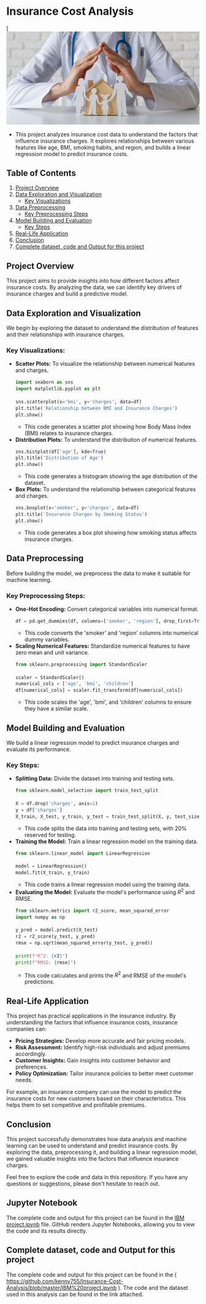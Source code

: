 # Insurance Cost Analysis

[![image alt](https://github.com/kenny755/Insurance-Cost-Analysis/blob/main/article-1-45-730.jpg?raw=true)


* This project analyzes insurance cost data to understand the factors that influence insurance charges. It explores relationships between various features like age, BMI, smoking habits, and region, and builds a linear regression model to predict insurance costs.

## Table of Contents

1.  [Project Overview](#project-overview)
2.  [Data Exploration and Visualization](#data-exploration-and-visualization)
    * [Key Visualizations](#key-visualizations)
3.  [Data Preprocessing](#data-preprocessing)
    * [Key Preprocessing Steps](#key-preprocessing-steps)
4.  [Model Building and Evaluation](#model-building-and-evaluation)
    * [Key Steps](#key-steps)
5.  [Real-Life Application](#real-life-application)
6.  [Conclusion](#conclusion)
7.  [Complete dataset, code and Output for this project](#Complete-dataset,-code-and-Output-for-this-project)

## Project Overview

This project aims to provide insights into how different factors affect insurance costs. By analyzing the data, we can identify key drivers of insurance charges and build a predictive model.

## Data Exploration and Visualization

We begin by exploring the dataset to understand the distribution of features and their relationships with insurance charges.

### Key Visualizations:

* **Scatter Plots:** To visualize the relationship between numerical features and charges.
    ```python
    import seaborn as sns
    import matplotlib.pyplot as plt

    sns.scatterplot(x='bmi', y='charges', data=df)
    plt.title('Relationship between BMI and Insurance Charges')
    plt.show()
    ```
    * This code generates a scatter plot showing how Body Mass Index (BMI) relates to insurance charges.
* **Distribution Plots:** To understand the distribution of numerical features.
    ```python
    sns.histplot(df['age'], kde=True)
    plt.title('Distribution of Age')
    plt.show()
    ```
    * This code generates a histogram showing the age distribution of the dataset.
* **Box Plots:** To understand the relationship between categorical features and charges.
    ```python
    sns.boxplot(x='smoker', y='charges', data=df)
    plt.title('Insurance Charges by Smoking Status')
    plt.show()
    ```
    * This code generates a box plot showing how smoking status affects insurance charges.

## Data Preprocessing

Before building the model, we preprocess the data to make it suitable for machine learning.

### Key Preprocessing Steps:

* **One-Hot Encoding:** Convert categorical variables into numerical format.
    ```python
    df = pd.get_dummies(df, columns=['smoker', 'region'], drop_first=True)
    ```
    * This code converts the 'smoker' and 'region' columns into numerical dummy variables.
* **Scaling Numerical Features:** Standardize numerical features to have zero mean and unit variance.
    ```python
    from sklearn.preprocessing import StandardScaler

    scaler = StandardScaler()
    numerical_cols = ['age', 'bmi', 'children']
    df[numerical_cols] = scaler.fit_transform(df[numerical_cols])
    ```
    * This code scales the 'age', 'bmi', and 'children' columns to ensure they have a similar scale.

## Model Building and Evaluation

We build a linear regression model to predict insurance charges and evaluate its performance.

### Key Steps:

* **Splitting Data:** Divide the dataset into training and testing sets.
    ```python
    from sklearn.model_selection import train_test_split

    X = df.drop('charges', axis=1)
    y = df['charges']
    X_train, X_test, y_train, y_test = train_test_split(X, y, test_size=0.2, random_state=42)
    ```
    * This code splits the data into training and testing sets, with 20% reserved for testing.
* **Training the Model:** Train a linear regression model on the training data.
    ```python
    from sklearn.linear_model import LinearRegression

    model = LinearRegression()
    model.fit(X_train, y_train)
    ```
    * This code trains a linear regression model using the training data.
* **Evaluating the Model:** Evaluate the model's performance using $R^2$ and RMSE.
    ```python
    from sklearn.metrics import r2_score, mean_squared_error
    import numpy as np

    y_pred = model.predict(X_test)
    r2 = r2_score(y_test, y_pred)
    rmse = np.sqrt(mean_squared_error(y_test, y_pred))

    print(f"R^2: {r2}")
    print(f"RMSE: {rmse}")
    ```
    * This code calculates and prints the $R^2$ and RMSE of the model's predictions.

## Real-Life Application

This project has practical applications in the insurance industry. By understanding the factors that influence insurance costs, insurance companies can:

* **Pricing Strategies:** Develop more accurate and fair pricing models.
* **Risk Assessment:** Identify high-risk individuals and adjust premiums accordingly.
* **Customer Insights:** Gain insights into customer behavior and preferences.
* **Policy Optimization:** Tailor insurance policies to better meet customer needs.

For example, an insurance company can use the model to predict the insurance costs for new customers based on their characteristics. This helps them to set competitive and profitable premiums.

## Conclusion

This project successfully demonstrates how data analysis and machine learning can be used to understand and predict insurance costs. By exploring the data, preprocessing it, and building a linear regression model, we gained valuable insights into the factors that influence insurance charges.

Feel free to explore the code and data in this repository. If you have any questions or suggestions, please don't hesitate to reach out.

## Jupyter Notebook

The complete code and output for this project can be found in the [IBM project.ipynb](IBM%20project.ipynb) file. GitHub renders Jupyter Notebooks, allowing you to view the code and its results directly.



## Complete dataset, code and Output for this project

The complete code and output for this project can be found in the ( https://github.com/kenny755/Insurance-Cost-Analysis/blob/master/IBM%20project.ipynb ). The code and the dataset used in this analysis can be found in the link attached.

